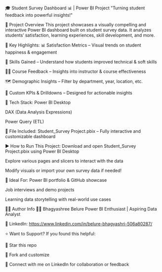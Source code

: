 🎓 Student Survey Dashboard 📊 | Power BI Project
"Turning student feedback into powerful insights!"

📘 Project Overview
This project showcases a visually compelling and interactive Power BI dashboard built on student survey data. It analyzes students’ satisfaction, learning experiences, skill development, and more.

🚀 Key Highlights:
📊 Satisfaction Metrics – Visual trends on student happiness & engagement

🧠 Skills Gained – Understand how students improved technical & soft skills

🧑‍🏫 Course Feedback – Insights into instructor & course effectiveness

🗺️ Demographic Insights – Filter by department, year, location, etc.

🎯 Custom KPIs & Drilldowns – Designed for actionable insights

🔧 Tech Stack:
Power BI Desktop

DAX (Data Analysis Expressions)

Power Query (ETL)

📁 File Included:
Student_Survey Project.pbix – Fully interactive and customizable dashboard

▶️ How to Run This Project:
Download and open Student_Survey Project.pbix using Power BI Desktop

Explore various pages and slicers to interact with the data

Modify visuals or import your own survey data if needed!

💼 Ideal For:
Power BI portfolio & GitHub showcase

Job interviews and demo projects

Learning data storytelling with real-world use cases

🙋‍♀️ Author Info
👩‍💻 Bhagyashree Belure
Power BI Enthusiast | Aspiring Data Analyst

🔗 LinkedIn: https://www.linkedin.com/in/belure-bhagyashri-506a80287/

⭐ Want to Support?
If you found this helpful:

🌟 Star this repo

🍴 Fork and customize

💬 Connect with me on LinkedIn for collaboration or feedback
